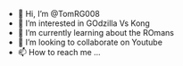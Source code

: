 - 👋 Hi, I’m @TomRG008
- 👀 I’m interested in GOdzilla Vs Kong
- 🌱 I’m currently learning about the ROmans
- 💞️ I’m looking to collaborate on Youtube
- 📫 How to reach me ...

<!---
TomRG008/TomRG008 is a ✨ special ✨ repository because its `README.md` (this file) appears on your GitHub profile.
You can click the Preview link to take a look at your changes.
--->
